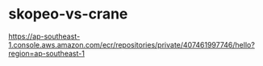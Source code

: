 # skopeo-vs-crane

https://ap-southeast-1.console.aws.amazon.com/ecr/repositories/private/407461997746/hello?region=ap-southeast-1
